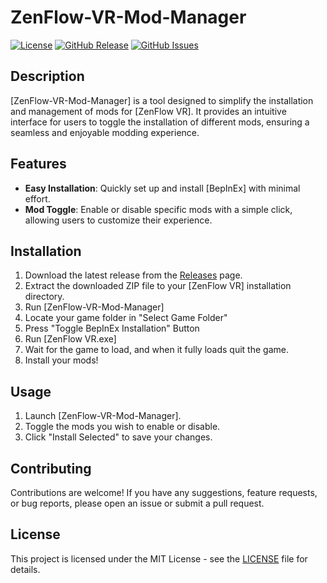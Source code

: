 # ZenFlow-VR-Mod-Manager

[![License](https://img.shields.io/badge/License-MIT-blue.svg)](https://opensource.org/licenses/MIT)
[![GitHub Release](https://img.shields.io/github/release/your-username/your-mod-manager.svg)](https://github.com/your-username/your-mod-manager/releases)
[![GitHub Issues](https://img.shields.io/github/issues/your-username/your-mod-manager.svg)](https://github.com/your-username/your-mod-manager/issues)

## Description

[ZenFlow-VR-Mod-Manager] is a tool designed to simplify the installation and management of mods for [ZenFlow VR]. It provides an intuitive interface for users to toggle the installation of different mods, ensuring a seamless and enjoyable modding experience.

## Features

- **Easy Installation**: Quickly set up and install [BepInEx] with minimal effort.
- **Mod Toggle**: Enable or disable specific mods with a simple click, allowing users to customize their experience.

## Installation

1. Download the latest release from the [Releases](https://github.com/your-username/your-mod-manager/releases) page.
2. Extract the downloaded ZIP file to your [ZenFlow VR] installation directory.
3. Run [ZenFlow-VR-Mod-Manager]
4. Locate your game folder in "Select Game Folder"
5. Press "Toggle BepInEx Installation" Button
6. Run [ZenFlow VR.exe]
7. Wait for the game to load, and when it fully loads quit the game.
8. Install your mods!

## Usage

1. Launch [ZenFlow-VR-Mod-Manager].
2. Toggle the mods you wish to enable or disable.
3. Click "Install Selected" to save your changes.

## Contributing

Contributions are welcome! If you have any suggestions, feature requests, or bug reports, please open an issue or submit a pull request.

## License

This project is licensed under the MIT License - see the [LICENSE](LICENSE) file for details.


